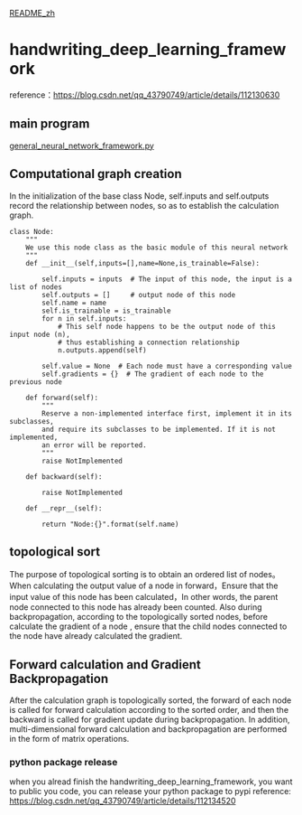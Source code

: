 [README_zh](./README_zh.md)
# handwriting_deep_learning_framework

reference：https://blog.csdn.net/qq_43790749/article/details/112130630

## main program
[general_neural_network_framework.py](./general_neural_network_framework.py)


## Computational graph creation 
In the initialization of the base class Node, self.inputs and self.outputs record the relationship between nodes, so as to establish the calculation graph.


```
class Node:
    """
    We use this node class as the basic module of this neural network
    """
    def __init__(self,inputs=[],name=None,is_trainable=False):
        
        self.inputs = inputs  # The input of this node, the input is a list of nodes
        self.outputs = []     # output node of this node
        self.name = name
        self.is_trainable = is_trainable
        for n in self.inputs:
            # This self node happens to be the output node of this input node (n), 
            # thus establishing a connection relationship
            n.outputs.append(self)  
            
        self.value = None  # Each node must have a corresponding value
        self.gradients = {}  # The gradient of each node to the previous node

    def forward(self):
        """
        Reserve a non-implemented interface first, implement it in its subclasses, 
        and require its subclasses to be implemented. If it is not implemented, 
        an error will be reported.
        """
        raise NotImplemented  
        
    def backward(self):
        
        raise NotImplemented
        
    def __repr__(self):
        
        return "Node:{}".format(self.name)  
```

## topological sort

The purpose of topological sorting is to obtain an ordered list of nodes。
When calculating the output value of a node in forward，Ensure that the input value of this node has been calculated，In other words, the parent node connected to this node has already been counted.
Also during backpropagation, according to the topologically sorted nodes, before calculate the gradient of a node , ensure that the child nodes connected to the node have already calculated the gradient.


## Forward calculation and Gradient Backpropagation
After the calculation graph is topologically sorted, the forward of each node is called for forward calculation according to the sorted order, and then the backward is called for gradient update during backpropagation.
In addition, multi-dimensional forward calculation and backpropagation are performed in the form of matrix operations.

### python package release
when you alread finish the handwriting_deep_learning_framework, you want to public you code, you can release your python package to pypi
reference: https://blog.csdn.net/qq_43790749/article/details/112134520

